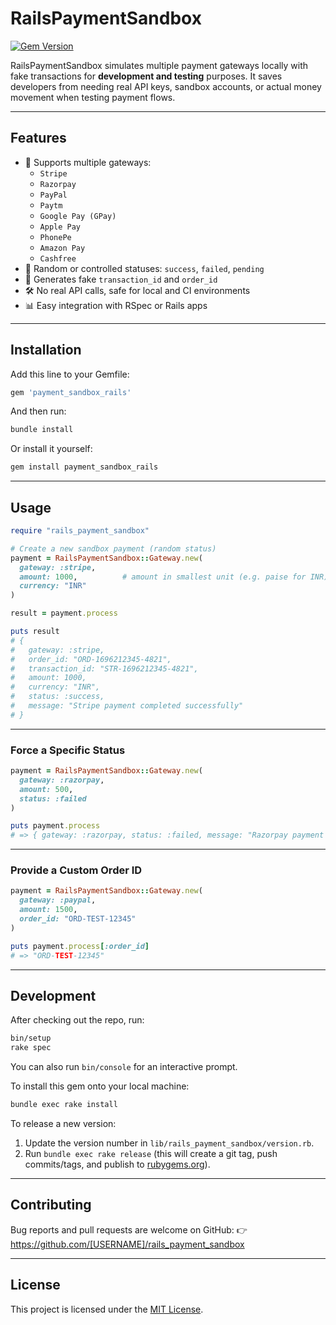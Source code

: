 # RailsPaymentSandbox

[![Gem Version](https://badge.fury.io/rb/rails_payment_sandbox.svg)](https://badge.fury.io/rb/rails_payment_sandbox)

RailsPaymentSandbox simulates multiple payment gateways locally with fake transactions for **development and testing** purposes.
It saves developers from needing real API keys, sandbox accounts, or actual money movement when testing payment flows.

---

## Features

- 🔌 Supports multiple gateways:
  - `Stripe`
  - `Razorpay`
  - `PayPal`
  - `Paytm`
  - `Google Pay (GPay)`
  - `Apple Pay`
  - `PhonePe`
  - `Amazon Pay`
  - `Cashfree`
- 🎲 Random or controlled statuses: `success`, `failed`, `pending`
- 🧾 Generates fake `transaction_id` and `order_id`
- 🛠 No real API calls, safe for local and CI environments
- 📊 Easy integration with RSpec or Rails apps

---

## Installation

Add this line to your Gemfile:

```ruby
gem 'payment_sandbox_rails'
```

And then run:

```bash
bundle install
```

Or install it yourself:

```bash
gem install payment_sandbox_rails
```

---

## Usage

```ruby
require "rails_payment_sandbox"

# Create a new sandbox payment (random status)
payment = RailsPaymentSandbox::Gateway.new(
  gateway: :stripe,
  amount: 1000,          # amount in smallest unit (e.g. paise for INR)
  currency: "INR"
)

result = payment.process

puts result
# {
#   gateway: :stripe,
#   order_id: "ORD-1696212345-4821",
#   transaction_id: "STR-1696212345-4821",
#   amount: 1000,
#   currency: "INR",
#   status: :success,
#   message: "Stripe payment completed successfully"
# }
```

---

### Force a Specific Status

```ruby
payment = RailsPaymentSandbox::Gateway.new(
  gateway: :razorpay,
  amount: 500,
  status: :failed
)

puts payment.process
# => { gateway: :razorpay, status: :failed, message: "Razorpay payment failed", ... }
```

---

### Provide a Custom Order ID

```ruby
payment = RailsPaymentSandbox::Gateway.new(
  gateway: :paypal,
  amount: 1500,
  order_id: "ORD-TEST-12345"
)

puts payment.process[:order_id]
# => "ORD-TEST-12345"
```

---

## Development

After checking out the repo, run:

```bash
bin/setup
rake spec
```

You can also run `bin/console` for an interactive prompt.

To install this gem onto your local machine:

```bash
bundle exec rake install
```

To release a new version:
1. Update the version number in `lib/rails_payment_sandbox/version.rb`.
2. Run `bundle exec rake release` (this will create a git tag, push commits/tags, and publish to [rubygems.org](https://rubygems.org)).

---

## Contributing

Bug reports and pull requests are welcome on GitHub:
👉 https://github.com/[USERNAME]/rails_payment_sandbox

---

## License

This project is licensed under the [MIT License](LICENSE).
